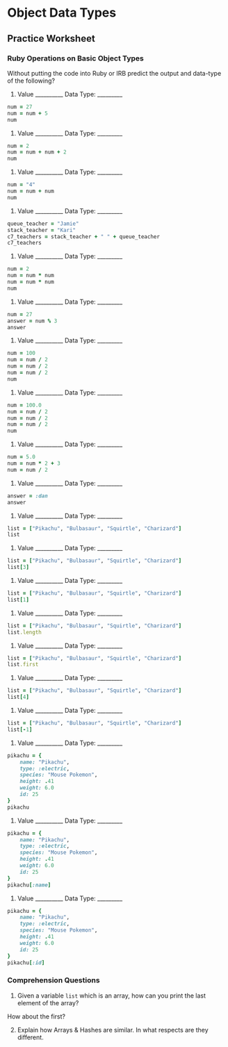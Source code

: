 
# Object Data Types
## Practice Worksheet


### Ruby Operations on Basic Object Types

Without putting the code into Ruby or IRB predict the output and data-type of the following?

1.  Value __________   Data Type: _________  

  ```ruby
  num = 27
  num = num + 5
  num
  ```

1.  Value __________   Data Type: _________  


  ```ruby
  num = 2
  num = num + num + 2
  num
  ```
1.  Value __________   Data Type: _________  

	 
  ```ruby
  num = "4"
  num = num + num
  num
  ```

1.  Value __________   Data Type: _________  

  ```ruby
  queue_teacher = "Jamie"
  stack_teacher = "Kari"
  c7_teachers = stack_teacher + " " + queue_teacher
  c7_teachers
  ```

1.  Value __________   Data Type: _________  

  ```ruby
  num = 2
  num = num * num
  num = num * num
  num
  ```

1.  Value __________   Data Type: _________  

  ```ruby
  num = 27
  answer = num % 3
  answer
  ```

1.  Value __________   Data Type: _________  

  ```ruby
  num = 100
  num = num / 2
  num = num / 2
  num = num / 2
  num
  ```

1.  Value __________   Data Type: _________  

  ```ruby
  num = 100.0
  num = num / 2
  num = num / 2
  num = num / 2
  num
  ```

1.  Value __________   Data Type: _________  

  ```ruby
  num = 5.0
  num = num * 2 + 3
  num = num / 2
  ```

1.  Value __________   Data Type: _________  

  ```ruby
  answer = :dan
  answer
  ```

1.  Value __________   Data Type: _________  

  ```ruby
  list = ["Pikachu", "Bulbasaur", "Squirtle", "Charizard"]
  list
  ```

1.  Value __________   Data Type: _________  

  ```ruby
  list = ["Pikachu", "Bulbasaur", "Squirtle", "Charizard"]
  list[3]
  ```

1.  Value __________   Data Type: _________  

  ```ruby
  list = ["Pikachu", "Bulbasaur", "Squirtle", "Charizard"]
  list[1]
  ```

1.  Value __________   Data Type: _________  

  ```ruby
  list = ["Pikachu", "Bulbasaur", "Squirtle", "Charizard"]
  list.length
  ```

1.  Value __________   Data Type: _________  

  ```ruby
  list = ["Pikachu", "Bulbasaur", "Squirtle", "Charizard"]
  list.first
  ```

1.  Value __________   Data Type: _________  

  ```ruby
  list = ["Pikachu", "Bulbasaur", "Squirtle", "Charizard"]
  list[4]
  ```

1.  Value __________   Data Type: _________  

  ```ruby
  list = ["Pikachu", "Bulbasaur", "Squirtle", "Charizard"]
  list[-1]
  ```

1.  Value __________   Data Type: _________  

  ```ruby
  pikachu = {
	  name: "Pikachu",
	  type: :electric,
	  species: "Mouse Pokemon",
	  height: .41
	  weight: 6.0
	  id: 25
  }
  pikachu
  ```

1.  Value __________   Data Type: _________  

  ```ruby
  pikachu = {
	  name: "Pikachu",
	  type: :electric,
	  species: "Mouse Pokemon",
	  height: .41
	  weight: 6.0
	  id: 25
  }
  pikachu[:name]
  ```

1.  Value __________   Data Type: _________  

  ```ruby
  pikachu = {
	  name: "Pikachu",
	  type: :electric,
	  species: "Mouse Pokemon",
	  height: .41
	  weight: 6.0
	  id: 25
  }
  pikachu[:id]
  ```


### Comprehension Questions

1.  Given a variable `list` which is an array, how can you print the last element of the array?   

How about the first?


2.  Explain how Arrays & Hashes are similar.  In what respects are they different.  



